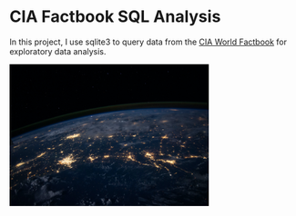 # CIA Factbook SQL Analysis
 
 In this project, I use sqlite3 to query data from the [CIA World Factbook](https://www.cia.gov/library/publications/the-world-factbook/) for exploratory data analysis.
 
 <img src="nasa-Q1p7bh3SHj8-unsplash.jpg" width="350" height="250">
